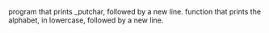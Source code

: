 program that prints _putchar, followed by a new line.
function that prints the alphabet, in lowercase, followed by a new line.

